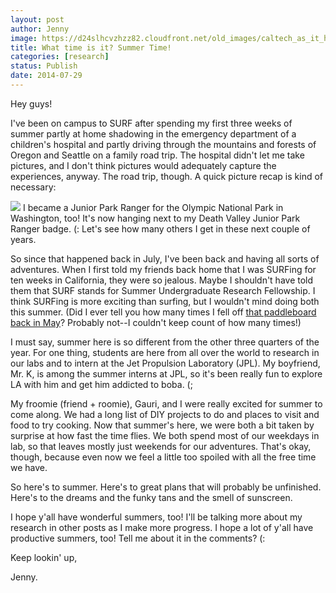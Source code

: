 ```yaml
---
layout: post
author: Jenny
image: https://d24slhcvzhzz82.cloudfront.net/old_images/caltech_as_it_happens/6a0105349b8251970b01a3fd426e84970b.jpg
title: What time is it? Summer Time!
categories: [research]
status: Publish
date: 2014-07-29
---
```



Hey guys!

I've been on campus to SURF after spending my first three weeks of summer partly at home shadowing in the emergency department of a children's hospital and partly driving through the mountains and forests of Oregon and Seattle on a family road trip. The hospital didn't let me take pictures, and I don't think pictures would adequately capture the experiences, anyway. The road trip, though. A quick picture recap is kind of necessary:


![](https://d24slhcvzhzz82.cloudfront.net/old_images/caltech_as_it_happens/6a0105349b8251970b01a3fd426e9a970b.jpg)
I became a Junior Park Ranger for the Olympic National Park in Washington, too! It's now hanging next to my Death Valley Junior Park Ranger badge. (: Let's see how many others I get in these next couple of years.

So since that happened back in July, I've been back and having all sorts of adventures. When I first told my friends back home that I was SURFing for ten weeks in California, they were so jealous. Maybe I shouldn't have told them that SURF stands for Summer Undergraduate Research Fellowship. I think SURFing is more exciting than surfing, but I wouldn't mind doing both this summer. (Did I ever tell you how many times I fell off [that paddleboard back in May](https://caltech.typepad.com/caltech_as_it_happens/2014/06/lagunabeach.html)? Probably not--I couldn't keep count of how many times!)

I must say, summer here is so different from the other three quarters of the year. For one thing, students are here from all over the world to research in our labs and to intern at the Jet Propulsion Laboratory (JPL). My boyfriend, Mr. K, is among the summer interns at JPL, so it's been really fun to explore LA with him and get him addicted to boba. (;

My froomie (friend + roomie), Gauri, and I were really excited for summer to come along. We had a long list of DIY projects to do and places to visit and food to try cooking. Now that summer's here, we were both a bit taken by surprise at how fast the time flies. We both spend most of our weekdays in lab, so that leaves mostly just weekends for our adventures. That's okay, though, because even now we feel a little too spoiled with all the free time we have.

So here's to summer. Here's to great plans that will probably be unfinished. Here's to the dreams and the funky tans and the smell of sunscreen.

I hope y'all have wonderful summers, too! I'll be talking more about my research in other posts as I make more progress. I hope a lot of y'all have productive summers, too! Tell me about it in the comments? (:

Keep lookin' up,

Jenny.

